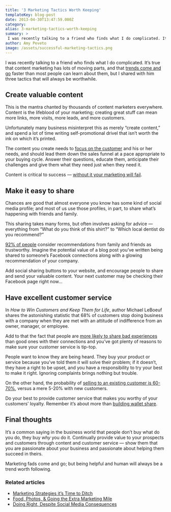 ```yaml
---
title: '3 Marketing Tactics Worth Keeping'
templateKey: blog-post
date: 2013-04-30T13:47:59.000Z
category: 
alias: 3-marketing-tactics-worth-keeping
summary: > 
 I was recently talking to a friend who finds what I do complicated. It’s true that content marketing has lots of moving parts, and that trends come and go faster than most people can learn about them, but I shared with him three tactics that will always be worthwhile.
author: Amy Peveto
image: /assets/successful-marketing-tactics.png
---
```


I was recently talking to a friend who finds what I do complicated. It’s true that content marketing has lots of moving parts, and that [trends come and go](/blog/04/23/2013/3-marketing-tactics-it-s-time-ditch) faster than most people can learn about them, but I shared with him three tactics that will always be worthwhile.

Create valuable content
-----------------------

This is the mantra chanted by thousands of content marketers everywhere. Content is the lifeblood of your marketing; creating great stuff can mean more links, more visits, more leads, and more customers.

Unfortunately many business misinterpret this as merely “create content,” and spend a lot of time writing self-promotional drivel that isn’t worth the ink on which it’s printed.

The content you create needs to [focus on the customer](/blog/07/16/2012/standing-out-moving) and his or her needs, and should lead them down the sales funnel at a pace appropriate to your buying cycle. Answer their questions, educate them, anticipate their challenges and give them what they need just when they need it.

Content is critical to success — [without it your marketing will fail](/blog/10/11/2011/biggest-reason-your-inbound-marketing-strategy-failing).

Make it easy to share
---------------------

Chances are good that almost everyone you know has some kind of social media profile; and most of us use those profiles, in part, to share what’s happening with friends and family.

This sharing takes many forms, but often involves asking for advice — everything from “What do you think of this shirt?” to “Which local dentist do you recommend?”

[92% of people](http://www.nielsen.com/us/en/insights/news/2012/consumer-trust-in-online-social-and-mobile-advertising-grows.html) consider recommendations from family and friends as trustworthy. Imagine the potential value of a blog post you’ve written being shared to someone’s Facebook connections along with a glowing recommendation of your company.

Add social sharing buttons to your website, and encourage people to share and send your valuable content. Your next customer may be checking their Facebook page right now...

Have excellent customer service
-------------------------------

In _How to Win Customers and Keep Them for Life_, author Michael LeBoeuf shares the astonishing statistic that 68% of customers stop doing business with a company when they are met with an attitude of indifference from an owner, manager, or employee.

Add to that the fact that people are [more likely to share bad experiences](http://www.marketingcharts.com/online/bad-customer-service-interactions-more-likely-to-be-shared-than-good-ones-28628/) than good ones with their connections and you’ve got plenty of reasons to make sure your customer service is tip-top.

People want to know they are being heard. They buy your product or service because you’ve told them it will solve their problem; if it doesn’t, they have a right to be upset, and you have a responsibility to try your best to make it right. Ignoring complaints brings nothing but trouble.

On the other hand, the probability of [selling to an existing customer is 60-70%](http://www.huffingtonpost.com/hulya-aksu/customer-service-the-new-_b_2827889.html), versus a mere 5-20% with new customers.

Do your best to provide customer service that makes you worthy of your customers’ loyalty. Remember it’s about more than [building wallet share](/blog/01/29/2013/build-relationships-build-wallet-share).

Final thoughts
--------------

It’s a common saying in the business world that people don’t buy what do you do, they buy _why_ you do it. Continually provide value to your prospects and customers through content and customer service — show them that you are passionate about your business and passionate about helping them succeed in theirs.

Marketing fads come and go; but being helpful and human will always be a trend worth following.

### Related articles

*   [Marketing Strategies it’s Time to Ditch](/blog/04/23/2013/3-marketing-tactics-it-s-time-ditch)
*   [Food, Photos, & Going the Extra Marketing Mile](/blog/03/26/2013/food-photos-going-extra-marketing-mile)
*   [Doing Right, Despite Social Media Consequences](/blog/02/20/2013/doing-right-despite-social-media-consequences)